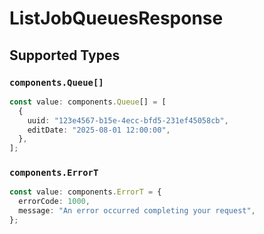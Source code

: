 # ListJobQueuesResponse


## Supported Types

### `components.Queue[]`

```typescript
const value: components.Queue[] = [
  {
    uuid: "123e4567-b15e-4ecc-bfd5-231ef45058cb",
    editDate: "2025-08-01 12:00:00",
  },
];
```

### `components.ErrorT`

```typescript
const value: components.ErrorT = {
  errorCode: 1000,
  message: "An error occurred completing your request",
};
```

